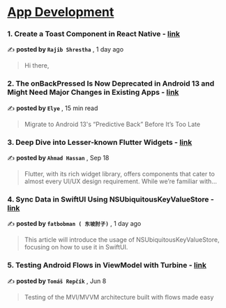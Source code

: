 
<h1><a href=https://medium.com/tag/mobile-app-development/recommended target="_blank" rel="noopener noreferrer">App Development</a></h1>
<h3>1. Create a Toast Component in React Native - <a href=https://medium.com/dev-genius/create-a-toast-component-in-react-native-16cb82124de9?source=tag_recommended_feed---------0-84----------mobile_app_development----------9a146ba3_e986_4877_9e59_62aabb403a80------- target="_blank" rel="noopener noreferrer">link</a></h3>

✍️ **posted by `Rajib Shrestha`** <date> , 1 day ago</date>

<blockquote>Hi there,</blockquote>

<h3>2. The onBackPressed Is Now Deprecated in Android 13 and Might Need Major Changes in Existing Apps - <a href=https://medium.com/mobile-app-development-publication/migrate-to-android-13-predictive-back-soon-before-its-too-late-e1e1723f392?source=tag_recommended_feed---------1-107----------mobile_app_development----------9a146ba3_e986_4877_9e59_62aabb403a80------- target="_blank" rel="noopener noreferrer">link</a></h3>

✍️ **posted by `Elye`** <date> , 15 min read</date>

<blockquote>Migrate to Android 13's “Predictive Back” Before It’s Too Late</blockquote>

<h3>3. Deep Dive into Lesser-known Flutter Widgets - <a href=https://medium.com/stackademic/deep-dive-into-lesser-known-flutter-widgets-cdd76e25c7da?source=tag_recommended_feed---------2-85----------mobile_app_development----------9a146ba3_e986_4877_9e59_62aabb403a80------- target="_blank" rel="noopener noreferrer">link</a></h3>

✍️ **posted by `Ahmad Hassan`** <date> , Sep 18</date>

<blockquote>Flutter, with its rich widget library, offers components that cater to almost every UI/UX design requirement. While we’re familiar with…</blockquote>

<h3>4. Sync Data in SwiftUI Using NSUbiquitousKeyValueStore - <a href=https://medium.com/itnext/sync-data-in-swiftui-using-nsubiquitouskeyvaluestore-83263b1373cc?source=tag_recommended_feed---------3-84----------mobile_app_development----------9a146ba3_e986_4877_9e59_62aabb403a80------- target="_blank" rel="noopener noreferrer">link</a></h3>

✍️ **posted by `fatbobman ( 东坡肘子)`** <date> , 1 day ago</date>

<blockquote>This article will introduce the usage of NSUbiquitousKeyValueStore, focusing on how to use it in SwiftUI.</blockquote>

<h3>5. Testing Android Flows in ViewModel with Turbine - <a href=https://medium.com/proandroiddev/testing-android-flows-in-viewmodel-with-turbine-ea9bae7e811a?source=tag_recommended_feed---------4-107----------mobile_app_development----------9a146ba3_e986_4877_9e59_62aabb403a80------- target="_blank" rel="noopener noreferrer">link</a></h3>

✍️ **posted by `Tomáš Repčík`** <date> , Jun 8</date>

<blockquote>Testing of the MVI/MVVM architecture built with flows made easy</blockquote>

